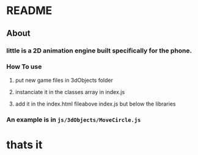 # README 
## About 
### little is a 2D animation engine built specifically for the phone. 

### How To use
1.  put new game files in 3dObjects folder

2.  instanciate it in the classes array in index.js

3.  add it in the index.html fileabove index.js but below the libraries
### An example is in ` js/3dObjects/MoveCircle.js `
# thats it
